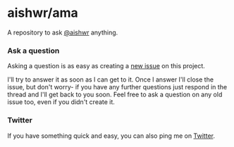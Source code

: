 # aishwr/ama

A repository to ask [@aishwr](https://github.com/aishwr) anything.

### Ask a question

Asking a question is as easy as creating a [new issue](https://github.com/aishwr/ama/issues/new) on this project.

I'll try to answer it as soon as I can get to it. Once I answer I'll close the issue, but don't worry- if you have any 
further questions just respond in the thread and I'll get back to you soon. Feel free to ask a question on any old 
issue too, even if you didn't create it.

### Twitter

If you have something quick and easy, you can also ping me on [Twitter](https://twitter.com/_aishwr_).